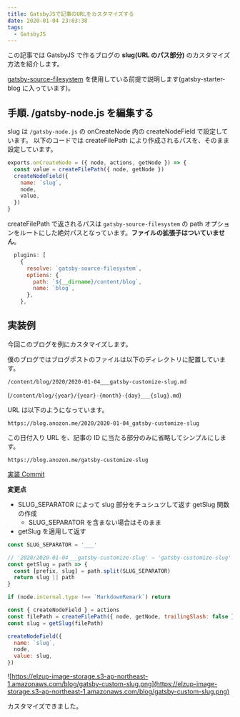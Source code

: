```yaml
---
title: GatsbyJSで記事のURLをカスタマイズする
date: 2020-01-04 23:03:38
tags:
  - GatsbyJS
---
```


この記事では GatsbyJS で作るブログの **slug(URL のパス部分)** のカスタマイズ方法を紹介します。

[gatsby-source-filesystem](https://www.gatsbyjs.org/packages/gatsby-source-filesystem/) を使用している前提で説明します(gatsby-starter-blog に入っています)。

## 手順. /gatsby-node.js を編集する

slug は `/gatsby-node.js` の onCreateNode 内の createNodeField で設定しています。
以下のコードでは createFilePath により作成されるパスを、そのまま設定しています。

```js:title=gatsby-node.js
exports.onCreateNode = ({ node, actions, getNode }) => {
  const value = createFilePath({ node, getNode })
  createNodeField({
    name: `slug`,
    node,
    value,
  })
}
```

createFilePath で返されるパスは `gatsby-source-filesystem` の path オプションをルートにした絶対パスとなっています。**ファイルの拡張子はついていません**。

```js:title=gatsby-config.js
  plugins: [
    {
      resolve: `gatsby-source-filesystem`,
      options: {
        path: `${__dirname}/content/blog`,
        name: `blog`,
      },
    },
```

## 実装例

今回このブログを例にカスタマイズします。

僕のブログではブログポストのファイルは以下のディレクトリに配置しています。

`/content/blog/2020/2020-01-04___gatsby-customize-slug.md`

(`/content/blog/{year}/{year}-{month}-{day}___{slug}.md`)

URL は以下のようになっています。

`https://blog.anozon.me/2020/2020-01-04_gatsby-customize-slug`

この日付入り URL を、記事の ID に当たる部分のみに省略してシンプルにします。

`https://blog.anozon.me/gatsby-customize-slug`

[実装 Commit](https://github.com/elzup/anozonbiyori/commit/34505a0a39640ea0b2a1b60c7662412544179510#diff-fda05457e393bada716f508859bfc604)

**変更点**

- SLUG_SEPARATOR によって slug 部分をチュシュツして返す getSlug 関数の作成
  - SLUG_SEPARATOR を含まない場合はそのまま
- getSlug を適用して返す

```js:title=gatsby-node.js
const SLUG_SEPARATOR = '___'

// '2020/2020-01-04___gatsby-customize-slug' → 'gatsby-customize-slug'
const getSlug = path => {
  const [prefix, slug] = path.split(SLUG_SEPARATOR)
  return slug || path
}

if (node.internal.type !== `MarkdownRemark`) return

const { createNodeField } = actions
const filePath = createFilePath({ node, getNode, trailingSlash: false })
const slug = getSlug(filePath)

createNodeField({
  name: `slug`,
  node,
  value: slug,
})
```

![https://elzup-image-storage.s3-ap-northeast-1.amazonaws.com/blog/gatsby-custom-slug.png](https://elzup-image-storage.s3-ap-northeast-1.amazonaws.com/blog/gatsby-custom-slug.png)

カスタマイズできました。

